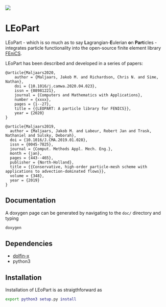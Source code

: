 ![](https://github.com/LEoPart-X/LEoPart/workflows/C/C++%20CI/badge.svg)

# LEoPart

LEoPart - which is so much as to say **L**agrangian-**E**ulerian **o**n **Part**icles - integrates particle functionality into the open-source finite element library [FEniCS](www.fenicsproject.org). 

LEoPart has been described and developed in a series of papers:

```
@article{Maljaars2020,
    author = {Maljaars, Jakob M. and Richardson, Chris N. and Sime, Nathan},
    doi = {10.1016/j.camwa.2020.04.023},
    issn = {08981221},
    journal = {Computers and Mathematics with Applications},
    number = {xxxx},
    pages = {1--27},
    title = {{LEOPART: A particle library for FENICS}},
    year = {2020}
}

@article{Maljaars2019,
  author = {Maljaars, Jakob M. and Labeur, Robert Jan and Trask, Nathaniel and Sulsky, Deborah},
  doi = {10.1016/J.CMA.2019.01.028},
  issn = {0045-7825},
  journal = {Comput. Methods Appl. Mech. Eng.},
  month = {jan},
  pages = {443--465},
  publisher = {North-Holland},
  title = {{Conservative, high-order particle-mesh scheme with applications to advection-dominated flows}},
  volume = {348},
  year = {2019}
}
```

## Documentation
A doxygen page can be generated by navigating to the `doc/` directory and typing

```bash
doxygen
```

## Dependencies

- [dolfin-x](https://github.com/FEniCS/dolfinx)
- python3

## Installation
Installation of LEoPart is as straigthforward as
```bash
export python3 setup.py install
```
